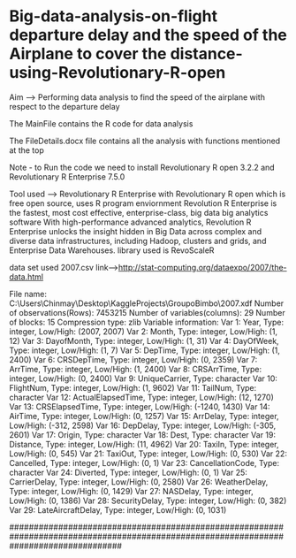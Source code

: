 # Big-data-analysis-on-flight departure delay and the speed of the Airplane to cover the distance-using-Revolutionary-R-open

Aim  -->  Performing data analysis to find the speed of the airplane with respect to the departure delay

The MainFile contains the R code for data analysis

The FileDetails.docx file contains all the analysis with functions mentioned at the top

Note - to Run the code we need to install Revolutionary R open 3.2.2 and Revolutionary R Enterprise 7.5.0

Tool used --> Revolutionary R Enterprise with Revolutionary R open which is free open source, uses R program enviornment
Revolution R Enterprise is the fastest, most cost effective, enterprise-class, big data big analytics software
With high-performance advanced analytics, Revolution R Enterprise unlocks the insight hidden in Big Data across complex
and diverse data infrastructures, including Hadoop, clusters and grids, and Enterprise Data Warehouses.
library used is RevoScaleR

data set used
2007.csv
link-->http://stat-computing.org/dataexpo/2007/the-data.html

File name: C:\Users\Chinmay\Desktop\KaggleProjects\GroupoBimbo\2007.xdf 
Number of observations(Rows): 7453215 
Number of variables(columns): 29 
Number of blocks: 15 
Compression type: zlib 
Variable information: 
Var 1: Year, Type: integer, Low/High: (2007, 2007)
Var 2: Month, Type: integer, Low/High: (1, 12)
Var 3: DayofMonth, Type: integer, Low/High: (1, 31)
Var 4: DayOfWeek, Type: integer, Low/High: (1, 7)
Var 5: DepTime, Type: integer, Low/High: (1, 2400)
Var 6: CRSDepTime, Type: integer, Low/High: (0, 2359)
Var 7: ArrTime, Type: integer, Low/High: (1, 2400)
Var 8: CRSArrTime, Type: integer, Low/High: (0, 2400)
Var 9: UniqueCarrier, Type: character
Var 10: FlightNum, Type: integer, Low/High: (1, 9602)
Var 11: TailNum, Type: character
Var 12: ActualElapsedTime, Type: integer, Low/High: (12, 1270)
Var 13: CRSElapsedTime, Type: integer, Low/High: (-1240, 1430)
Var 14: AirTime, Type: integer, Low/High: (0, 1257)
Var 15: ArrDelay, Type: integer, Low/High: (-312, 2598)
Var 16: DepDelay, Type: integer, Low/High: (-305, 2601)
Var 17: Origin, Type: character
Var 18: Dest, Type: character
Var 19: Distance, Type: integer, Low/High: (11, 4962)
Var 20: TaxiIn, Type: integer, Low/High: (0, 545)
Var 21: TaxiOut, Type: integer, Low/High: (0, 530)
Var 22: Cancelled, Type: integer, Low/High: (0, 1)
Var 23: CancellationCode, Type: character
Var 24: Diverted, Type: integer, Low/High: (0, 1)
Var 25: CarrierDelay, Type: integer, Low/High: (0, 2580)
Var 26: WeatherDelay, Type: integer, Low/High: (0, 1429)
Var 27: NASDelay, Type: integer, Low/High: (0, 1386)
Var 28: SecurityDelay, Type: integer, Low/High: (0, 382)
Var 29: LateAircraftDelay, Type: integer, Low/High: (0, 1031)

#######################################################################################################################################



